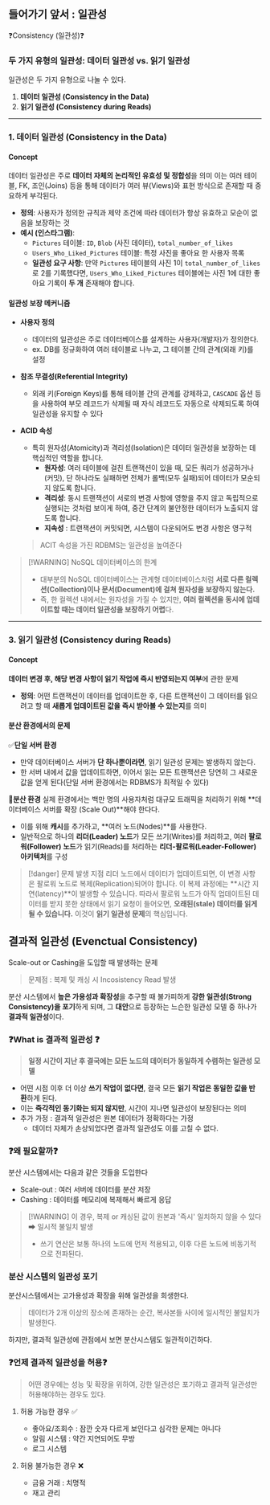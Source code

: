 
## 들어가기 앞서 : 일관성 

❓Consistency (일관성)❓

### 두 가지 유형의 일관성: 데이터 일관성 vs. 읽기 일관성

일관성은 두 가지 유형으로 나눌 수 있다.
1. **데이터 일관성 (Consistency in the Data)**
2. **읽기 일관성 (Consistency during Reads)**
---

### 1. 데이터 일관성 (Consistency in the Data)


#### Concept
데이터 일관성은 주로 **데이터 자체의 논리적인 유효성 및 정합성**을 의미
이는 여러 테이블, FK, 조인(Joins) 등을 통해 데이터가 여러 뷰(Views)와 표현 방식으로 존재할 때 중요하게 부각된다.
- **정의**: 사용자가 정의한 규칙과 제약 조건에 따라 데이터가 항상 유효하고 모순이 없음을 보장하는 것
- **예시 (인스타그램)**:
    - `Pictures` 테이블: `ID`, `Blob` (사진 데이터), `total_number_of_likes`
    - `Users_Who_Liked_Pictures` 테이블: 특정 사진을 좋아요 한 사용자 목록
    - **일관성 요구 사항**: 만약 `Pictures` 테이블의 사진 1이 `total_number_of_likes`로 2를 기록했다면, `Users_Who_Liked_Pictures` 테이블에는 사진 1에 대한 좋아요 기록이 **두 개** 존재해야 합니다.

#### 일관성 보장 메커니즘 

- **사용자 정의**
	- 데이터의 일관성은 주로 데이터베이스를 설계하는 사용자(개발자)가 정의한다. 
	- ex. DB를 정규화하여 여러 테이블로 나누고, 그 테이블 간의 관계(외래 키)를 설정
	  
- **참조 무결성(Referential Integrity)**
	- 외래 키(Foreign Keys)를 통해 테이블 간의 관계를 강제하고, `CASCADE` 옵션 등을 사용하여 부모 레코드가 삭제될 때 자식 레코드도 자동으로 삭제되도록 하여 일관성을 유지할 수 있다
- **ACID 속성**
	- 특히 원자성(Atomicity)과 격리성(Isolation)은 데이터 일관성을 보장하는 데 핵심적인 역할을 합니다.
		- **원자성**: 여러 테이블에 걸친 트랜잭션이 있을 때, 모든 쿼리가 성공하거나 (커밋), 단 하나라도 실패하면 전체가 롤백(모두 실패)되어 데이터가 모순되지 않도록 합니다.
		- **격리성**: 동시 트랜잭션이 서로의 변경 사항에 영향을 주지 않고 독립적으로 실행되는 것처럼 보이게 하여, 중간 단계의 불안정한 데이터가 노출되지 않도록 합니다.
		- **지속성** : 트랜잭션이 커밋되면, 시스템이 다운되어도 변경 사항은 영구적 
	>  ACIT 속성을 가진 RDBMS는 일관성을 높여준다



> [!WARNING] NoSQL 데이터베이스의 한계
> - 대부분의 NoSQL 데이터베이스는 관계형 데이터베이스처럼 **서로 다른 컬렉션(Collection)이나 문서(Document)에 걸쳐 원자성을 보장하지 않는다.** 
> - 즉, 한 컬렉션 내에서는 원자성을 가질 수 있지만, **여러 컬렉션을 동시에 업데이트할 때는 데이터 일관성을 보장하기 어렵**다.

---
### 3. 읽기 일관성 (Consistency during Reads)

#### Concept
**데이터 변경 후, 해당 변경 사항이 읽기 작업에 즉시 반영되는지 여부**에 관한 문제

- **정의**: 어떤 트랜잭션이 데이터를 업데이트한 후, 다른 트랜잭션이 그 데이터를 읽으려고 할 때 **새롭게 업데이트된 값을 즉시 받아볼 수 있는지**를 의미

#### 분산 환경에서의 문제 

✅**단일 서버 환경** 
- 만약 데이터베이스 서버가 **단 하나뿐이라면**, 읽기 일관성 문제는 발생하지 않는다. 
- 한 서버 내에서 값을 업데이트하면, 이어서 읽는 모든 트랜잭션은 당연히 그 새로운 값을 얻게 된다(단일 서버 환경에서는 RDBMS가 최적일 수 있다)

💢**분산 환경** 
실제 환경에서는 백만 명의 사용자처럼 대규모 트래픽을 처리하기 위해 **데이터베이스 서버를 확장
(Scale Out)**해야 한다다.
- 이를 위해 **캐시**를 추가하고, **여러 노드(Nodes)**를 사용한다.
- 일반적으로 하나의 **리더(Leader) 노드**가 모든 쓰기(Writes)를 처리하고, 여러 **팔로워(Follower) 노드**가 읽기(Reads)를 처리하는 **리더-팔로워(Leader-Follower) 아키텍처**를 구성

>[!danger] 문제 발생 지점
>리더 노드에서 데이터가 업데이트되면, 이 변경 사항은 팔로워 노드로 복제(Replication)되어야 합니다. 이 복제 과정에는 **시간 지연(latency)**이 발생할 수 있습니다. 따라서 팔로워 노드가 아직 업데이트된 데이터를 받지 못한 상태에서 읽기 요청이 들어오면, **오래된(stale) 데이터를 읽게 될 수 있습니다.** 이것이 **읽기 일관성 문제**의 핵심입니다.


## 결과적 일관성 (Evenctual Consistency)
Scale-out or Cashing을 도입할 때 발생하는 문제
> 문제점 : 복제 및 캐싱 시 Incosistency Read 발생 

분산 시스템에서 **높은 가용성과 확장성**을 추구할 때 불가피하게 **강한 일관성(Strong Consistency)을 포기**하게 되며, 그 **대안**으로 등장하는 느슨한 일관성 모델 중 하나가 **결과적 일관성**이다.
### ❓What is 결과적 일관성 ❓
> **일정 시간이 지난 후 결국에는 모든 노드의 데이터가 동일하게 수렴하는 일관성 모델**

- 어떤 시점 이후 더 이상 **쓰기 작업이 없다면**, 결국 모든 **읽기 작업은 동일한 값을 반환**하게 된다.
- 이는 **즉각적인 동기화는 되지 않지만**, 시간이 지나면 일관성이 보장된다는 의미
- 추가 가정 : 결과적 일관성은 원본 데이터가 정확하다는 가정
	- 데이터 자체가 손상되었다면 결과적 일관성도 이를 고칠 수 없다.


### ❓왜 필요할까❓
분산 시스템에서는 다음과 같은 것들을 도입한다
- Scale-out : 여러 서버에 데이터를 분산 저장
- Cashing : 데이터를 메모리에 복제해서 빠르게 응답 

> [!WARNING] 이 경우, 복제 or 캐싱된 값이 원본과 '즉시' 일치하지 않을 수 있다 ➡ 일시적 불일치 발생 
> - 쓰기 연산은 보통 하나의 노드에 먼저 적용되고, 이후 다른 노드에 비동기적으로 전파된다.


### 분산 시스템의 일관성 포기 
분산시스템에서는 고가용성과 확장을 위해 일관성을 희생한다.

> 데이터가 2개 이상의 장소에 존재하는 순간, 복사본들 사이에 일시적인 불일치가 발생한다.

하지만, 결과적 일관성에 관점에서 보면 분산시스템도 일관적이긴하다.

### ❓언제 결과적 일관성을 허용❓
>어떤 경우에는 성능 및 확장을 위하여, 강한 일관성은 포기하고 결과적 일관성만 허용해야하는 경우도 있다.

1. 허용 가능한 경우 ✅
	- 좋아요/조회수 : 잠깐 숫자 다르게 보인다고 심각한 문제는 아니다
	- 알림 시스템 : 약간 지연되어도 무방 
	- 로그 시스템

2. 허용 불가능한 경우 ❌
	- 금융 거래 : 치명적 
	- 재고 관리 



